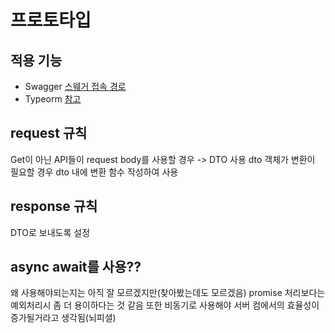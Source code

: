 # 프로토타입

## 적용 기능
+ Swagger [스웨거 접속 경로](http://localhost:3000/swagger)
+ Typeorm [참고](https://develop-const.tistory.com/19)

## request 규칙
Get이 아닌 API들이 request body를 사용할 경우 -> DTO 사용
dto 객체가 변환이 필요할 경우 dto 내에 변환 함수 작성하여 사용

## response 규칙
DTO로 보내도록 설정

## async await를 사용??
왜 사용해야되는지는 아직 잘 모르겠지만(찾아봤는데도 모르겠음)
promise 처리보다는 예외처리시 좀 더 용이하다는 것 같음
또한 비동기로 사용해야 서버 컴에서의 효율성이 증가될거라고 생각됨(뇌피셜)